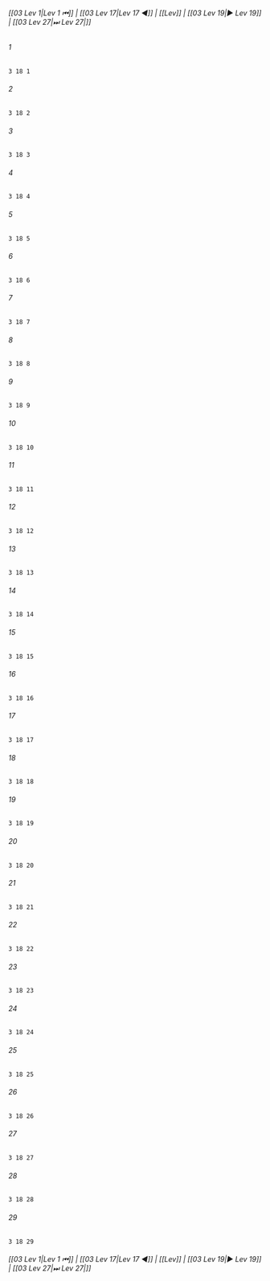 
###### [[03 Lev 1|Lev 1 ⏮]] | [[03 Lev 17|Lev 17 ◀]] | [[Lev]] | [[03 Lev 19|▶ Lev 19]] | [[03 Lev 27|⏭ Lev 27|]]

###### 1
``` verse
3 18 1 
```
###### 2
``` verse
3 18 2 
```
###### 3
``` verse
3 18 3 
```
###### 4
``` verse
3 18 4 
```
###### 5
``` verse
3 18 5 
```
###### 6
``` verse
3 18 6 
```
###### 7
``` verse
3 18 7 
```
###### 8
``` verse
3 18 8 
```
###### 9
``` verse
3 18 9 
```
###### 10
``` verse
3 18 10 
```
###### 11
``` verse
3 18 11 
```
###### 12
``` verse
3 18 12 
```
###### 13
``` verse
3 18 13 
```
###### 14
``` verse
3 18 14 
```
###### 15
``` verse
3 18 15 
```
###### 16
``` verse
3 18 16 
```
###### 17
``` verse
3 18 17 
```
###### 18
``` verse
3 18 18 
```
###### 19
``` verse
3 18 19 
```
###### 20
``` verse
3 18 20 
```
###### 21
``` verse
3 18 21 
```
###### 22
``` verse
3 18 22 
```
###### 23
``` verse
3 18 23 
```
###### 24
``` verse
3 18 24 
```
###### 25
``` verse
3 18 25 
```
###### 26
``` verse
3 18 26 
```
###### 27
``` verse
3 18 27 
```
###### 28
``` verse
3 18 28 
```
###### 29
``` verse
3 18 29 
```

###### [[03 Lev 1|Lev 1 ⏮]] | [[03 Lev 17|Lev 17 ◀]] | [[Lev]] | [[03 Lev 19|▶ Lev 19]] | [[03 Lev 27|⏭ Lev 27|]]

